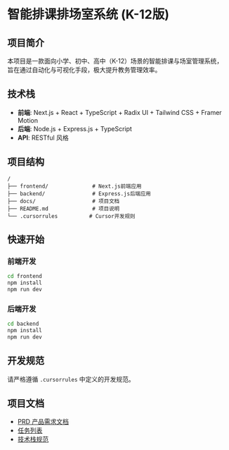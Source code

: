 # 智能排课排场室系统 (K-12版)

## 项目简介
本项目是一款面向小学、初中、高中（K-12）场景的智能排课与场室管理系统，旨在通过自动化与可视化手段，极大提升教务管理效率。

## 技术栈
- **前端**: Next.js + React + TypeScript + Radix UI + Tailwind CSS + Framer Motion
- **后端**: Node.js + Express.js + TypeScript
- **API**: RESTful 风格

## 项目结构
```
/
├── frontend/              # Next.js前端应用
├── backend/               # Express.js后端应用
├── docs/                  # 项目文档
├── README.md              # 项目说明
└── .cursorrules          # Cursor开发规则
```

## 快速开始

### 前端开发
```bash
cd frontend
npm install
npm run dev
```

### 后端开发
```bash
cd backend
npm install
npm run dev
```

## 开发规范
请严格遵循 `.cursorrules` 中定义的开发规范。

## 项目文档
- [PRD 产品需求文档](./docs/PRD.md)
- [任务列表](./docs/task-list.json)
- [技术栈规范](./docs/tech-stack.md)